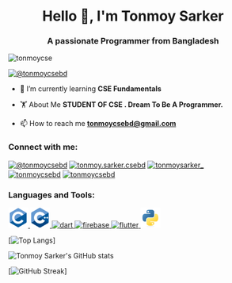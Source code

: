 <h1 align="center">Hello 👋, I'm Tonmoy Sarker</h1>
<h3 align="center">A passionate Programmer from Bangladesh</h3>

<p align="left"> <img src="https://komarev.com/ghpvc/?username=tonmoycse&label=Profile%20views&color=0e75b6&style=flat" alt="tonmoycse" /> </p>

<p align="left"> <a href="https://twitter.com/@tonmoysarker_me" target="blank"><img src="https://img.shields.io/twitter/follow/tonmoycsebd?logo=twitter&style=for-the-badge" alt="@tonmoycsebd" /></a> </p>

- 🌱 I’m currently learning **CSE Fundamentals**

- 🏋 About Me **STUDENT OF CSE . Dream To Be A Programmer.**

- 📫 How to reach me **tonmoycsebd@gmail.com**

<h3 align="left">Connect with me:</h3>
<p align="left">
<a href="https://twitter.com/@tonmoycsebd" target="blank"><img align="center" src="https://raw.githubusercontent.com/rahuldkjain/github-profile-readme-generator/master/src/images/icons/Social/twitter.svg" alt="@tonmoycsebd" height="30" width="40" /></a>
<a href="https://fb.com/tonmoysarkercse" target="blank"><img align="center" src="https://raw.githubusercontent.com/rahuldkjain/github-profile-readme-generator/master/src/images/icons/Social/facebook.svg" alt="tonmoy.sarker.csebd" height="30" width="40" /></a>
<a href="https://instagram.com/tonmoysarker_" target="blank"><img align="center" src="https://raw.githubusercontent.com/rahuldkjain/github-profile-readme-generator/master/src/images/icons/Social/instagram.svg" alt="tonmoysarker_" height="30" width="40" /></a>
<a href="https://www.hackerrank.com/tonmoycsebd" target="blank"><img align="center" src="https://raw.githubusercontent.com/rahuldkjain/github-profile-readme-generator/master/src/images/icons/Social/hackerrank.svg" alt="tonmoycsebd" height="30" width="40" /></a>
<a href="https://codeforces.com/profile/tonmoycsebd" target="blank"><img align="center" src="https://raw.githubusercontent.com/rahuldkjain/github-profile-readme-generator/master/src/images/icons/Social/codeforces.svg" alt="tonmoycsebd" height="30" width="40" /></a>
</p>

<h3 align="left">Languages and Tools:</h3>
<p align="left"> <a href="https://www.cprogramming.com/" target="_blank" rel="noreferrer"> <img src="https://raw.githubusercontent.com/devicons/devicon/master/icons/c/c-original.svg" alt="c" width="40" height="40"/> </a> <a href="https://www.w3schools.com/cpp/" target="_blank" rel="noreferrer"> <img src="https://raw.githubusercontent.com/devicons/devicon/master/icons/cplusplus/cplusplus-original.svg" alt="cplusplus" width="40" height="40"/> </a><a href="https://dart.dev" target="_blank" rel="noreferrer"> <img src="https://www.vectorlogo.zone/logos/dartlang/dartlang-icon.svg" alt="dart" width="40" height="40"/> </a> <a href="https://firebase.google.com/" target="_blank" rel="noreferrer"> <img src="https://www.vectorlogo.zone/logos/firebase/firebase-icon.svg" alt="firebase" width="40" height="40"/> </a> <a href="https://flutter.dev" target="_blank" rel="noreferrer"> <img src="https://www.vectorlogo.zone/logos/flutterio/flutterio-icon.svg" alt="flutter" width="40" height="40"/> </a> <a href="https://www.python.org" target="_blank" rel="noreferrer"> <img src="https://raw.githubusercontent.com/devicons/devicon/master/icons/python/python-original.svg" alt="python" width="40" height="40"/> </a> </p>

[![Top Langs](https://github-readme-stats.vercel.app/api/top-langs/?username=tonmoycse&layout=compact&theme=chartreuse-dark)]

![Tonmoy Sarker's GitHub stats](https://github-readme-stats.vercel.app/api?username=tonmoycse&show_icons=true&theme=chartreuse-dark)

[![GitHub Streak](https://github-readme-streak-stats.herokuapp.com/?user=tonmoycse&theme=chartreuse-dark)]



